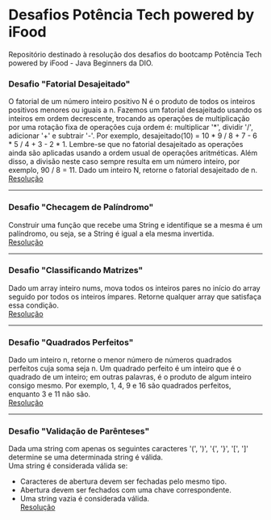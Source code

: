 # Desafios Potência Tech powered by iFood
Repositório destinado à resolução dos desafios do bootcamp Potência Tech powered by iFood - Java Beginners da DIO.
<br>
### Desafio "Fatorial Desajeitado"
O fatorial de um número inteiro positivo N é o produto de todos os inteiros positivos menores ou iguais a n. Fazemos um fatorial desajeitado usando os inteiros em ordem decrescente, trocando as operações de multiplicação por uma rotação fixa de operações cuja ordem é: multiplicar '*', dividir '/', adicionar '+' e subtrair '-'. Por exemplo, desajeitado(10) = 10 * 9 / 8 + 7 - 6 * 5 / 4 + 3 - 2 * 1. Lembre-se que no fatorial desajeitado as operações ainda são aplicadas usando a ordem usual de operações aritméticas. Além disso, a divisão neste caso sempre resulta em um número inteiro, por exemplo, 90 / 8 = 11. Dado um inteiro N, retorne o fatorial desajeitado de n.
<br><a href="https://github.com/emerson-carvalho/dio-Bootcamp-Potencia-Tech-desafios/tree/main/src/dio/desafios/fatorialDesajeitado">Resolução</a>
<hr>

### Desafio "Checagem de Palíndromo"
Construir uma função que recebe uma String e identifique se a mesma é um palíndromo, ou seja, se a String é igual a ela mesma invertida.
<br><a href="https://github.com/emerson-carvalho/dio-Bootcamp-Potencia-Tech-desafios/tree/main/src/dio/desafios/checagemDePalindromo">Resolução</a>
<hr>

### Desafio "Classificando Matrizes"
Dado um array inteiro nums, mova todos os inteiros pares no início do array seguido por todos os inteiros ímpares.
Retorne qualquer array que satisfaça essa condição.
<br><a href="https://github.com/emerson-carvalho/dio-Bootcamp-Potencia-Tech-desafios/tree/main/src/dio/desafios/classificandoMatrizes">Resolução</a>
<hr>

### Desafio "Quadrados Perfeitos" 
Dado um inteiro n, retorne o menor número de números quadrados perfeitos cuja soma seja n. Um quadrado perfeito é um inteiro que é o quadrado de um inteiro; em outras palavras, é o produto de algum inteiro consigo mesmo. Por exemplo, 1, 4, 9 e 16 são quadrados perfeitos, enquanto 3 e 11 não são. 
<br><a href="https://github.com/emerson-carvalho/dio-Bootcamp-Potencia-Tech-desafios/tree/main/src/dio/desafios/quadradosPerfeitos">Resolução</a>
<hr>

### Desafio "Validação de Parênteses"
Dada uma string com apenas os seguintes caracteres '(', ')', '{', '}', '[', ']' determine se uma determinada string é válida.<br>
Uma string é considerada válida se:
- Caracteres de abertura devem ser fechadas pelo mesmo tipo. 
- Abertura devem ser fechados com uma chave correspondente. 
- Uma string vazia é considerada válida. 
<br><a href="https://github.com/emerson-carvalho/dio-Bootcamp-Potencia-Tech-desafios/tree/main/src/dio/desafios/validacaoParenteses">Resolução</a>